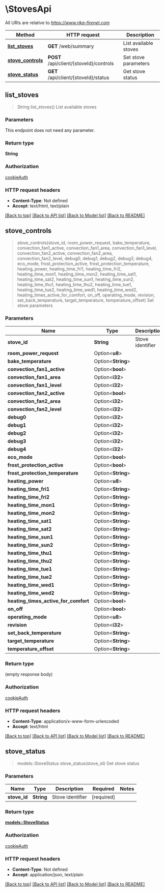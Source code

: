 # \StovesApi

All URIs are relative to *https://www.rika-firenet.com*

Method | HTTP request | Description
------------- | ------------- | -------------
[**list_stoves**](StovesApi.md#list_stoves) | **GET** /web/summary | List available stoves
[**stove_controls**](StovesApi.md#stove_controls) | **POST** /api/client/{stoveId}/controls | Set stove parameters
[**stove_status**](StovesApi.md#stove_status) | **GET** /api/client/{stoveId}/status | Get stove status



## list_stoves

> String list_stoves()
List available stoves

### Parameters

This endpoint does not need any parameter.

### Return type

**String**

### Authorization

[cookieAuth](../README.md#cookieAuth)

### HTTP request headers

- **Content-Type**: Not defined
- **Accept**: text/html, text/plain

[[Back to top]](#) [[Back to API list]](../README.md#documentation-for-api-endpoints) [[Back to Model list]](../README.md#documentation-for-models) [[Back to README]](../README.md)


## stove_controls

> stove_controls(stove_id, room_power_request, bake_temperature, convection_fan1_active, convection_fan1_area, convection_fan1_level, convection_fan2_active, convection_fan2_area, convection_fan2_level, debug0, debug1, debug2, debug3, debug4, eco_mode, frost_protection_active, frost_protection_temperature, heating_power, heating_time_fri1, heating_time_fri2, heating_time_mon1, heating_time_mon2, heating_time_sat1, heating_time_sat2, heating_time_sun1, heating_time_sun2, heating_time_thu1, heating_time_thu2, heating_time_tue1, heating_time_tue2, heating_time_wed1, heating_time_wed2, heating_times_active_for_comfort, on_off, operating_mode, revision, set_back_temperature, target_temperature, temperature_offset)
Set stove parameters

### Parameters


Name | Type | Description  | Required | Notes
------------- | ------------- | ------------- | ------------- | -------------
**stove_id** | **String** | Stove identifier | [required] |
**room_power_request** | Option<**u8**> |  |  |
**bake_temperature** | Option<**String**> |  |  |
**convection_fan1_active** | Option<**bool**> |  |  |
**convection_fan1_area** | Option<**i32**> |  |  |
**convection_fan1_level** | Option<**i32**> |  |  |
**convection_fan2_active** | Option<**bool**> |  |  |
**convection_fan2_area** | Option<**i32**> |  |  |
**convection_fan2_level** | Option<**i32**> |  |  |
**debug0** | Option<**i32**> |  |  |
**debug1** | Option<**i32**> |  |  |
**debug2** | Option<**i32**> |  |  |
**debug3** | Option<**i32**> |  |  |
**debug4** | Option<**i32**> |  |  |
**eco_mode** | Option<**bool**> |  |  |
**frost_protection_active** | Option<**bool**> |  |  |
**frost_protection_temperature** | Option<**String**> |  |  |
**heating_power** | Option<**u8**> |  |  |
**heating_time_fri1** | Option<**String**> |  |  |
**heating_time_fri2** | Option<**String**> |  |  |
**heating_time_mon1** | Option<**String**> |  |  |
**heating_time_mon2** | Option<**String**> |  |  |
**heating_time_sat1** | Option<**String**> |  |  |
**heating_time_sat2** | Option<**String**> |  |  |
**heating_time_sun1** | Option<**String**> |  |  |
**heating_time_sun2** | Option<**String**> |  |  |
**heating_time_thu1** | Option<**String**> |  |  |
**heating_time_thu2** | Option<**String**> |  |  |
**heating_time_tue1** | Option<**String**> |  |  |
**heating_time_tue2** | Option<**String**> |  |  |
**heating_time_wed1** | Option<**String**> |  |  |
**heating_time_wed2** | Option<**String**> |  |  |
**heating_times_active_for_comfort** | Option<**bool**> |  |  |
**on_off** | Option<**bool**> |  |  |
**operating_mode** | Option<**u8**> |  |  |
**revision** | Option<**i32**> |  |  |
**set_back_temperature** | Option<**String**> |  |  |
**target_temperature** | Option<**String**> |  |  |
**temperature_offset** | Option<**String**> |  |  |

### Return type

 (empty response body)

### Authorization

[cookieAuth](../README.md#cookieAuth)

### HTTP request headers

- **Content-Type**: application/x-www-form-urlencoded
- **Accept**: text/html

[[Back to top]](#) [[Back to API list]](../README.md#documentation-for-api-endpoints) [[Back to Model list]](../README.md#documentation-for-models) [[Back to README]](../README.md)


## stove_status

> models::StoveStatus stove_status(stove_id)
Get stove status

### Parameters


Name | Type | Description  | Required | Notes
------------- | ------------- | ------------- | ------------- | -------------
**stove_id** | **String** | Stove identifier | [required] |

### Return type

[**models::StoveStatus**](StoveStatus.md)

### Authorization

[cookieAuth](../README.md#cookieAuth)

### HTTP request headers

- **Content-Type**: Not defined
- **Accept**: application/json, text/plain

[[Back to top]](#) [[Back to API list]](../README.md#documentation-for-api-endpoints) [[Back to Model list]](../README.md#documentation-for-models) [[Back to README]](../README.md)


